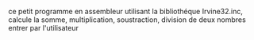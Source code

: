 ce petit programme en assembleur utilisant la bibliothéque Irvine32.inc, calcule la somme, multiplication, soustraction, division de deux nombres entrer par l'utilisateur
